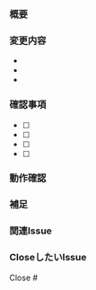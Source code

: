 ### 概要
<!-- このPRで何を変更したかを簡潔に -->

### 変更内容
<!-- 具体的な変更点を箇条書きで -->
- 
- 
- 

### 確認事項
<!-- レビュー時に確認してほしいポイント -->
- [ ] 
- [ ] 
- [ ] 
- [ ] 

### 動作確認
<!-- スクリーンショットや動作確認の結果 -->

### 補足
<!-- レビュアーに伝えたいことがあれば -->

### 関連Issue
<!-- 関連するIssueがあれば -->

### CloseしたいIssue
Close #